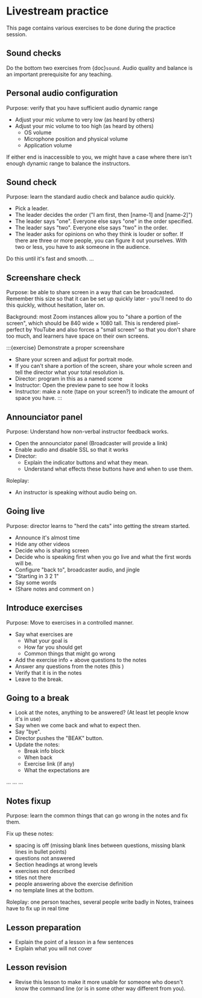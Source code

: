 # Livestream practice

This page contains various exercises to be done during
the practice session.


## Sound checks

Do the bottom two exercises from {doc}`sound`.  Audio quality and
balance is an important prerequisite for any teaching.


## Personal audio configuration

Purpose: verify that you have sufficient audio dynamic range

* Adjust your mic volume to very low (as heard by others)
* Adjust your mic volume to too high (as heard by others)
  * OS volume
  * Microphone position and physical volume
  * Application volume

If either end is inaccessible to you, we might have a case where there
isn't enough dynamic range to balance the instructors.


## Sound check

Purpose: learn the standard audio check and balance audio quickly.

- Pick a leader.
- The leader decides the order ("I am first, then [name-1] and
  [name-2]")
- The leader says "one".  Everyone else says "one" in the order
  specified.
- The leader says "two".  Everyone else says "two" in the order.
- The leader asks for opinions on who they think is louder or softer.
  If there are three or more people, you can figure it out
  yourselves.  With two or less, you have to ask someone in the
  audience.

Do this until it's fast and smooth.
...


## Screenshare check

Purpose: be able to share screen in a way that can be broadcasted.
Remember this size so that it can be set up quickly later - you'll
need to do this quickly, without hesitation, later on.

Background: most Zoom instances allow you to "share a portion of the
screen", which should be 840 wide × 1080 tall.  This is rendered
pixel-perfect by YouTube and also forces a "small screen" so that you
don't share too much, and learners have space on their own screens.

:::{exercise} Demonstrate a proper screenshare

* Share your screen and adjust for portrait mode.
* If you can't share a portion of the screen, share your whole
  screen and tell the director what your total resolution is.
* Director: program in this as a named scene
* Instructor: Open the preview pane to see how it looks
* Instructor: make a note (tape on your screen?) to indicate the
  amount of space you have.
:::


## Announciator panel

Purpose: Understand how non-verbal instructor feedback works.

* Open the announciator panel (Broadcaster will provide a link)
* Enable audio and disable SSL so that it works
* Director:
  * Explain the indicator buttons and what they mean.
  * Understand what effects these buttons have and when to use them.

Roleplay:

* An instructor is speaking without audio being on.


## Going live

Purpose: director learns to "herd the cats" into getting the stream started.

* Announce it's almost time
* Hide any other videos
* Decide who is sharing screen
* Decide who is speaking first when you go live and what the first
  words will be.
* Configure "back to", broadcaster audio, and jingle
* "Starting in 3 2 1"
* Say some words
* (Share notes and comment on )


## Introduce exercises

Purpose: Move to exercises in a controlled manner.

* Say what exercises are
  * What your goal is
  * How far you should get
  * Common things that might go wrong
* Add the exercise info + above questions to the notes
* Answer any questions from the notes (this )
* Verify that it is in the notes
* Leave to the break.


## Going to a break

* Look at the notes, anything to be answered?  (At least let people
  know it's in use)
* Say when we come back and what to expect then.
* Say "bye".
* Director pushes the "BEAK" button.
* Update the notes:
  * Break info block
  * When back
  * Exercise link (if any)
  * What the expectations are





...
...
...


## Notes fixup

Purpose: learn the common things that can go wrong in the notes and
fix them.

Fix up these notes:

* spacing is off (missing blank lines between questions, missing blank
  lines in bullet points)
* questions not answered
* Section headings at wrong levels
* exercises not described
* titles not there
* people answering above the exercise definition
* no template lines at the bottom.

Roleplay:
one person teaches, several people write badly in Notes, trainees have
to fix up in real time


## Lesson preparation

* Explain the point of a lesson in a few sentences
* Explain what you will not cover


## Lesson revision

* Revise this lesson to make it more usable for someone who doesn't
  know the command line (or is in some other way different from you).
